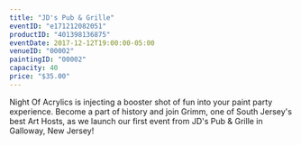 ```yaml
---
title: "JD's Pub & Grille"
eventID: "e171212082051"
productID: "401398136875"
eventDate: 2017-12-12T19:00:00-05:00
venueID: "00002"
paintingID: "00002"
capacity: 40
price: "$35.00"
---
```


Night Of Acrylics is injecting a booster shot of fun into your paint party experience. Become a part of history and join Grimm, one of South Jersey's best Art Hosts, as we launch our first event from JD's Pub & Grille in Galloway, New Jersey!
